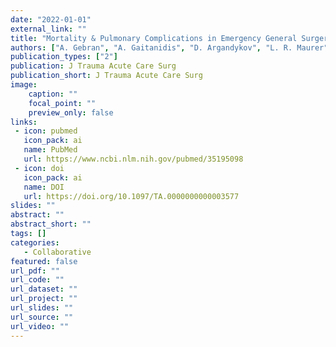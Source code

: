 ```yaml
---
date: "2022-01-01"
external_link: ""
title: "Mortality & Pulmonary Complications in Emergency General Surgery Patients with Mortality COVID-19: A Large International Multicenter Study"
authors: ["A. Gebran", "A. Gaitanidis", "D. Argandykov", "L. R. Maurer", "A. D. Gallastegi", "M. Bokenkamp", "O. Alser", "D. Nepogodiev", "A. Bhangu", "H. M. A. Kaafarani", "CovidSurg Collaborative"]
publication_types: ["2"]
publication: J Trauma Acute Care Surg
publication_short: J Trauma Acute Care Surg
image:
    caption: ""
    focal_point: ""
    preview_only: false
links:
 - icon: pubmed
   icon_pack: ai
   name: PubMed
   url: https://www.ncbi.nlm.nih.gov/pubmed/35195098
 - icon: doi
   icon_pack: ai
   name: DOI
   url: https://doi.org/10.1097/TA.0000000000003577
slides: ""
abstract: ""
abstract_short: ""
tags: []
categories: 
   - Collaborative
featured: false
url_pdf: ""
url_code: ""
url_dataset: ""
url_project: ""
url_slides: ""
url_source: ""
url_video: ""
---
```

